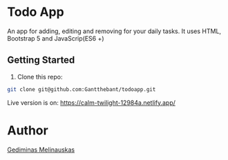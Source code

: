 # Todo App
An app for adding, editing and removing for your daily tasks. It uses HTML, Bootstrap 5 and JavaScrip(ES6 +)

## Getting Started
1. Clone this repo:
```bash
git clone git@github.com:Gantthebant/todoapp.git
```

Live version is on: https://calm-twilight-12984a.netlify.app/
# Author

[Gediminas Melinauskas](https://github.com/Gantthebant)
